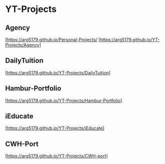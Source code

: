 # YT-Projects

## Agency
[https://arg5179.github.io/Personal-Projects/
[https://arg5179.github.io/YT-Projects/Agency]

## DailyTuition
[https://arg5179.github.io/YT-Projects/DailyTuition]

## Hambur-Portfolio
[https://arg5179.github.io/YT-Projects/Hambur-Portfolio]

## iEducate
[https://arg5179.github.io/YT-Projects/iEducate]

## CWH-Port
[https://arg5179.github.io/YT-Projects/CWH-port]
